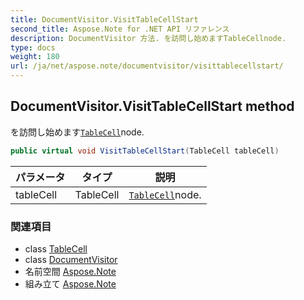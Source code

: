 ```yaml
---
title: DocumentVisitor.VisitTableCellStart
second_title: Aspose.Note for .NET API リファレンス
description: DocumentVisitor 方法. を訪問し始めますTableCellnode.
type: docs
weight: 180
url: /ja/net/aspose.note/documentvisitor/visittablecellstart/
---
```

## DocumentVisitor.VisitTableCellStart method

を訪問し始めます[`TableCell`](../../tablecell/)node.

```csharp
public virtual void VisitTableCellStart(TableCell tableCell)
```

| パラメータ | タイプ | 説明 |
| --- | --- | --- |
| tableCell | TableCell | [`TableCell`](../../tablecell/)node. |

### 関連項目

* class [TableCell](../../tablecell/)
* class [DocumentVisitor](../)
* 名前空間 [Aspose.Note](../../documentvisitor/)
* 組み立て [Aspose.Note](../../../)


